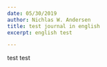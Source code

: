 ```yaml
---
date: 05/30/2019
author: Nichlas W. Andersen
title: test journal in english
excerpt: english test

---
```

test test